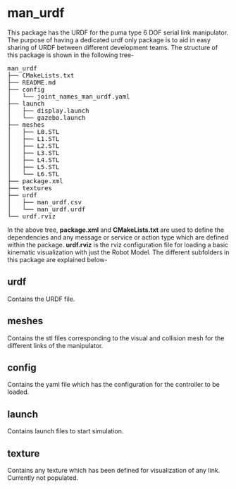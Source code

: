 # man_urdf
This package has the URDF for the puma type 6 DOF serial link manipulator. The purpose of having a dedicated urdf only package is to aid in easy sharing of URDF between different development teams. The structure of this package is shown in the following tree-
<pre>
man_urdf
├── CMakeLists.txt
├── README.md
├── config
│   └── joint_names_man_urdf.yaml
├── launch
│   ├── display.launch
│   └── gazebo.launch
├── meshes
│   ├── L0.STL
│   ├── L1.STL
│   ├── L2.STL
│   ├── L3.STL
│   ├── L4.STL
│   ├── L5.STL
│   └── L6.STL
├── package.xml
├── textures
├── urdf
│   ├── man_urdf.csv
│   └── man_urdf.urdf
└── urdf.rviz
</pre>
In the above tree, <b>package.xml</b> and <b>CMakeLists.txt</b> are used to define the dependencies and any message or service or action type which are defined within the package. <b>urdf.rviz</b> is the rviz configuration file for loading a basic kinematic visualization with just the Robot Model. The different subfolders in this package are explained below-
## urdf
Contains the URDF file.
## meshes 
Contains the stl files corresponding to the visual and collision mesh for the different links of the manipulator.
## config 
Contains the yaml file which has the configuration for the controller to be loaded. 
## launch 
Contains launch files to start simulation.
## texture
Contains any texture which has been defined for visualization of any link. Currently not populated.
